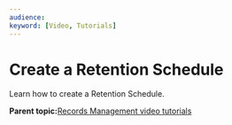 ```yaml
---
audience: 
keyword: [Video, Tutorials]
---
```


# Create a Retention Schedule

Learn how to create a Retention Schedule.

  

**Parent topic:**[Records Management video tutorials](../topics/alfresco-video-tutorials-rm.md)

